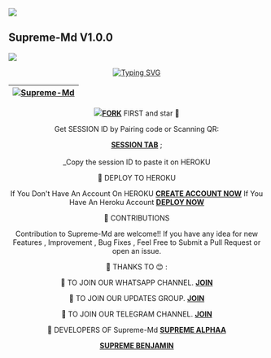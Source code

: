 <a><img src='https://i.imgur.com/LyHic3i.gif'/></a>
## Supreme-Md V1.0.0 
<a><img src='https://i.imgur.com/LyHic3i.gif'/></a>

<div align="center">
<a href="https://git.io/typing-svg"><img src="https://readme-typing-svg.demolab.com?font=Black+Ops+One&size=50&pause=1000&color=1BAFBAFF&center=true&width=910&height=100&lines=SUPREME+MD;A+WHATSAPP+DEVICE;CREATED+BY+SUPREME+TECH" alt="Typing SVG" /></a>
  </p>
<div align="center">

| [![Supreme-Md](https://telegra.ph/file/201479b521f3c8c245147.jpg?lenght=50width=50)](https://github.com/Sepreme-Md)|
|----|

<p align="center">
  <a href="#"><img src="http://readme-typing-svg.herokuapp.com?





🔗SETUP
[**FORK**](https://github.com/Supreme-Tech-Kenya/Supreme-Md) FIRST and star 🌟 

Get SESSION ID by Pairing code or Scanning QR: 

   [**SESSION TAB**](https://supresession-c8207054b6c5.herokuapp.com/) ; <br><br>
_Copy the session ID to paste it on HEROKU

🔗 DEPLOY TO HEROKU 
 
If You Don't Have An Account On HEROKU  [**CREATE ACCOUNT NOW**](https://id.heroku.com/login) 
If You Have An Heroku Account [**DEPLOY NOW**](https://dashboard.heroku.com/new?template=https://github.com/Supreme-Tech-Kenya/Supreme-Md)

🔗 CONTRIBUTIONS

Contribution to Supreme-Md are welcome!! If you have any idea for new Features , Improvement , Bug Fixes , Feel Free to Submit a Pull Request or open an issue.

🔗 THANKS TO 😊 :

<!---- [**SUPREME ALPHA**](https://wa.me/254796266758) For code Encryption. 
 [**SUPREME BENJAMIN**](https://wa.me/254769702239) For several Cmds & ideas.
[**BELTAH TECH**](https://wa.me/254114141192) For Providing a base of SUPREME-MD.---->

🔗 TO JOIN OUR WHATSAPP CHANNEL.
[**JOIN**](https://whatsapp.com/channel/0029VaeLIpA6mYPQ5dmuVe0C)

🔗 TO JOIN OUR UPDATES GROUP.
[**JOIN**](https://chat.whatsapp.com/Lq3VFHeqKXI5GNy3ZmadRG)

🔗 TO JOIN OUR TELEGRAM CHANNEL.
[**JOIN**](https://t.me/SupremeTech254)

🔗 DEVELOPERS OF Supreme-Md                                                                                               [**SUPREME ALPHAA**](https://wa.me/254719846879)                                                                          

[**SUPREME BENJAMIN**](https://wa.me/254769702239)                                                                                                                                                                                                                                                                                                                                                                                     
